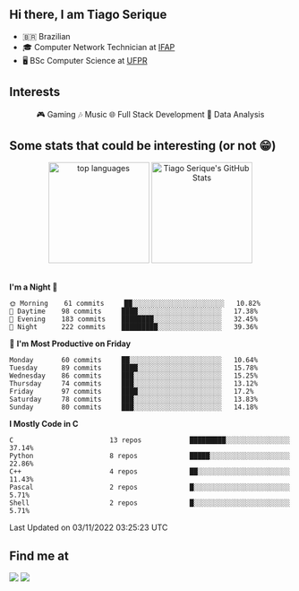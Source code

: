
<h2> Hi there, I am Tiago Serique</h2>

<div>
	<ul>
		<li>🇧🇷 Brazilian</li>
		<li>🎓 Computer Network Technician at <a href="https://www.ifap.edu.br/">IFAP</a></li>
		<li>🖥️ BSc Computer Science at <a href="https://www.ufpr.br/portalufpr/">UFPR</a></li>
	</ul>
</div>


<h2>Interests</h2>

<div align="center">
	🎮 Gaming 🎶 Music 🌐 Full Stack Development 🎲 Data Analysis
</div>


<h2>Some stats that could be interesting (or not 😁)</h2>

<div align="center">
	<img height="180em" src="https://github-readme-stats.vercel.app/api/top-langs/?layout=compact&theme=tokyonight&username=tiagoserique&langs_count=10&hide=makefile&exclude_repo=vim-mods" alt="top languages">
	<img height="180em" src="https://github-readme-stats.vercel.app/api?username=tiagoserique&count_private=true&show_icons=true&theme=tokyonight&include_all_commits=true" alt="Tiago Serique's GitHub Stats">
</div> 

<br>

<!--START_SECTION:waka-->
**I'm a Night 🦉** 

```text
🌞 Morning    61 commits     ██░░░░░░░░░░░░░░░░░░░░░░░   10.82% 
🌆 Daytime    98 commits     ████░░░░░░░░░░░░░░░░░░░░░   17.38% 
🌃 Evening    183 commits    ████████░░░░░░░░░░░░░░░░░   32.45% 
🌙 Night      222 commits    █████████░░░░░░░░░░░░░░░░   39.36%

```
📅 **I'm Most Productive on Friday** 

```text
Monday       60 commits     ██░░░░░░░░░░░░░░░░░░░░░░░   10.64% 
Tuesday      89 commits     ████░░░░░░░░░░░░░░░░░░░░░   15.78% 
Wednesday    86 commits     ███░░░░░░░░░░░░░░░░░░░░░░   15.25% 
Thursday     74 commits     ███░░░░░░░░░░░░░░░░░░░░░░   13.12% 
Friday       97 commits     ████░░░░░░░░░░░░░░░░░░░░░   17.2% 
Saturday     78 commits     ███░░░░░░░░░░░░░░░░░░░░░░   13.83% 
Sunday       80 commits     ███░░░░░░░░░░░░░░░░░░░░░░   14.18%

```


**I Mostly Code in C** 

```text
C                        13 repos            █████████░░░░░░░░░░░░░░░░   37.14% 
Python                   8 repos             █████░░░░░░░░░░░░░░░░░░░░   22.86% 
C++                      4 repos             ██░░░░░░░░░░░░░░░░░░░░░░░   11.43% 
Pascal                   2 repos             █░░░░░░░░░░░░░░░░░░░░░░░░   5.71% 
Shell                    2 repos             █░░░░░░░░░░░░░░░░░░░░░░░░   5.71%

```



 Last Updated on 03/11/2022 03:25:23 UTC
<!--END_SECTION:waka-->



<h2>Find me at</h2>

<div>
	<a href="https://www.linkedin.com/in/tiago-serique"><img src="https://img.shields.io/badge/LinkedIn-0077B5?style=for-the-badge&logo=linkedin&logoColor=white"></a>
	<a href="https://www.instagram.com/tecseit/"><img src="https://img.shields.io/badge/Instagram-E4405F?style=for-the-badge&logo=instagram&logoColor=white"></a>
</div>

